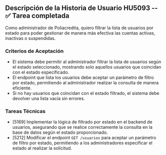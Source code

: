 ## Descripción de la Historia de Usuario HU5093 -- ✅ Tarea completada

 Como administrador de Poliacredita, quiero filtrar la lista de usuarios por estado para poder gestionar de manera más efectiva las cuentas activas, inactivas o suspendidas.
 ### Criterios de Aceptación
- El sistema debe permitir al administrador filtrar la lista de usuarios según el estado seleccionado, mostrando solo aquellos usuarios que coincidan con el estado especificado.
- El endpoint que lista los usuarios debe aceptar un parámetro de filtro por estado, permitiendo al administrador realizar la consulta de manera eficiente.
- Si no hay usuarios que coincidan con el estado filtrado, el sistema debe devolver una lista vacía sin errores.
 ### Tareas Técnicas
- [5169] Implementar la lógica de filtrado por estado en el backend de usuarios, asegurando que se realice correctamente la consulta en la base de datos según el estado proporcionado.
- [5212] Modificar el endpoint `GET /usuarios` para aceptar un parámetro de filtro por estado, permitiendo a los administradores especificar el estado al realizar la solicitud.
